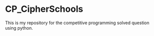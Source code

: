 # CP_CipherSchools

This is my repository for the competitive programming solved question using python.
